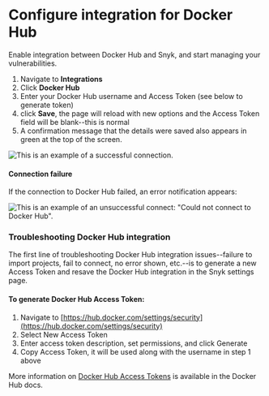 # Configure integration for Docker Hub

Enable integration between Docker Hub and Snyk, and start managing your vulnerabilities.

1. Navigate to **Integrations**
2. Click **Docker Hub**
3. Enter your Docker Hub username and Access Token (see below to generate token)
4. click **Save**, the page will reload with new options and the Access Token field will be blank--this is normal
5. A confirmation message that the details were saved also appears in green at the top of the screen.

![This is an example of a successful connection.](<../../../.gitbook/assets/Screen Shot 2022-01-21 at 9.48.27 AM.png>)

#### Connection failure

If the connection to Docker Hub failed, an error notification appears:

![This is an example of an unsuccessful connect: "Could not connect to Docker Hub".](<../../../.gitbook/assets/Screen Shot 2022-01-21 at 9.48.50 AM.png>)

### Troubleshooting Docker Hub integration

The first line of troubleshooting Docker Hub integration issues--failure to import projects, fail to connect, no error shown, etc.--is to generate a new Access Token and resave the Docker Hub integration in the Snyk settings page.

#### To generate Docker Hub Access Token:

1. Navigate to [https://hub.docker.com/settings/security](https://hub.docker.com/settings/security)
2. Select New Access Token
3. Enter access token description, set permissions, and click Generate
4. Copy Access Token, it will be used along with the username in step 1 above

More information on [Docker Hub Access Tokens](https://docs.docker.com/docker-hub/access-tokens/) is available in the Docker Hub docs.
